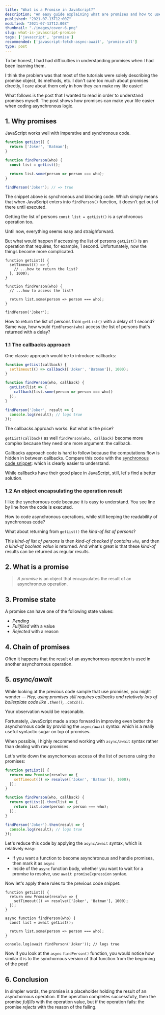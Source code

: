 ```yaml
---
title: "What is a Promise in JavaScript?"
description: "An easy guide explaining what are promises and how to use them in JavaScript."
published: "2021-07-13T12:00Z"
modified: "2021-07-13T12:00Z"
thumbnail: "./images/cover-6.png"
slug: what-is-javascript-promise
tags: ['javascript', 'promise']
recommended: ['javascript-fetch-async-await', 'promise-all']
type: post
---
```


To be honest, I had had difficulties in understanding promises when I had been learning them. 

I think the problem was that most of the tutorials were solely describing the promise object, its methods, etc. I don't care too much about promises directly, I care about
them only in how they can make my life easier!

What follows is the post that I wanted to read in order to understand promises myself. The post shows how promises can make your life easier when coding asynchronous logic.  

## 1. Why promises

JavaScript works well with imperative and synchronous code.  

<div id="sync-code"></div>

```javascript
function getList() {
  return ['Joker', 'Batman'];
}

function findPerson(who) {
  const list = getList();

  return list.some(person => person === who);
}

findPerson('Joker'); // => true
```

The snippet above is synchronous and blocking code. Which simply means that when JavaScript enters into `findPerson()` function, it doesn't get out of there
until executed.  

Getting the list of persons `const list = getList()` is a synchronous operation too.  

Until now, everything seems easy and straighforward.  

But what would happen if accessing the list of persons `getList()` is an operation that requires, for example, 1 second. Unfortunately, now the things become more complicated.  

```javascript{3,8}
function getList() {
  setTimeout(() => {
    // ...how to return the list?
  }, 1000);
}

function findPerson(who) {
  // ...how to access the list?

  return list.some(person => person === who);
}

findPerson('Joker');
```

How to return the list of persons from `getList()` with a delay of 1 second? Same way, how would `findPerson(who)` access the list of persons that's returned with a delay?  

### 1.1 The callbacks approach

One classic approach would be to introduce callbacks:

```javascript
function getList(callback) {
  setTimeout(() => callback(['Joker', 'Batman']), 1000);
}

function findPerson(who, callback) {
  getList(list => {
    callback(list.some(person => person === who))
  });
}

findPerson('Joker', result => {
  console.log(result); // logs true
});
```

The callbacks approach works. But what is the price? 

`getList(callback)` as well `findPerson(who, callback)` become more complex because they need one more argument: the callback.  

Callbacks approach code is hard to follow because the computations flow is hidden in between callbacks. Compare this code with the [synchronous code snippet](#sync-code): which is clearly easier to understand.  

While callbacks have their good place in JavaScript, still, let's find a better solution.  

### 1.2 An object encapsulating the operation result

I like the synchornous code because it is easy to understand. You see line by line how the code is executed.  

How to code asynchronous operations, while still keeping the readability of synchronous code? 

What about returning from `getList()` the *kind-of list of persons*?  

This *kind-of list of persons* is then *kind-of checked if contains `who`*, and then *a kind-of boolean value* is returned. And what's great is that these *kind-of* results can be returned as regular results.  



## 2. What is a promise

> *A promise* is an object that encapsulates the result of an asynchronous operation.

## 3. Promise state

A promise can have one of the following state values:

* *Pending*
* *Fullfilled* with a value
* *Rejected* with a reason

## 4. Chain of promises

Often it happens that the result of an asynchornous operation is used in another asynchornous operation.  

## 5. *async/await*

While looking at the previous code sample that use promises, you might wonder &mdash; *Hey, using promises still requires callbacks and relatively lots of boilerplate code like `.then()`, `.catch()`.*  

Your observation would be reasonable.  

Fortunately, JavaScript made a step forward in improving even better the asynchornous code by providing the `async/await` syntax: which is a really useful syntactic sugar on top of promises.  

When possible, I highly recommend working with `async/await` syntax rather than dealing with raw promises.  

Let's write down the asynchornous access of the list of persons using the promises:

```javascript
function getList() {
  return new Promise(resolve => {
    setTimeout(() => resolve(['Joker', 'Batman']), 1000);
  });
}

function findPerson(who, callback) {
  return getList().then(list => {
    return list.some(person => person === who);
  });
}

findPerson('Joker').then(result => {
  console.log(result); // logs true
});
```

Let's reduce this code by applying the `async/await` syntax, which is relatively easy:

* If you want a function to become asynchronous and handle promises, then mark it as `async`
* Inside of the `async` function body, whether you want to wait for a promise to resolve, use `await promiseExpression` syntax.  

Now let's apply these rules to the previous code snippet:

```javascript{7,8,13}
function getList() {
  return new Promise(resolve => {
    setTimeout(() => resolve(['Joker', 'Batman'], 1000);
  });
}

async function findPerson(who) {
  const list = await getList();

  return list.some(person => person === who);
}

console.log(await findPerson('Joker')); // logs true
```

Now if you look at the `async` `findPerson()` function, you would notice how similar it is to the synchornous version of that function from the beginning of the post!

## 6. Conclusion

In simpler words, the promise is a placeholder holding the result of an asynchornous operation. If the operation completes successfully, then the promise *fulfills* with the operation value, but if the operation fails: the promise *rejects* with the reason of the failing.  